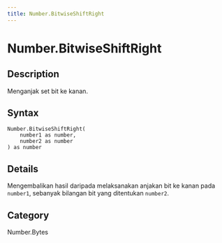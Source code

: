 ```yaml
---
title: Number.BitwiseShiftRight
---
```


# Number.BitwiseShiftRight


## Description

Menganjak set bit ke kanan.


## Syntax

```powerquery
Number.BitwiseShiftRight(
    number1 as number,
    number2 as number
) as number
```


## Details

Mengembalikan hasil daripada melaksanakan anjakan bit ke kanan pada <code>number1</code>, sebanyak bilangan bit yang ditentukan <code>number2</code>.



## Category
Number.Bytes
